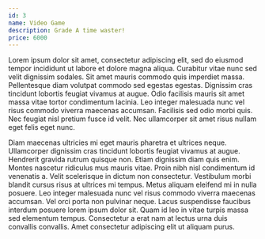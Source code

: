 ```yaml
---
id: 3
name: Video Game
description: Grade A time waster!
price: 6000
---
```


Lorem ipsum dolor sit amet, consectetur adipiscing elit, sed do eiusmod tempor incididunt ut labore et dolore magna aliqua. Curabitur vitae nunc sed velit dignissim sodales. Sit amet mauris commodo quis imperdiet massa. Pellentesque diam volutpat commodo sed egestas egestas. Dignissim cras tincidunt lobortis feugiat vivamus at augue. Odio facilisis mauris sit amet massa vitae tortor condimentum lacinia. Leo integer malesuada nunc vel risus commodo viverra maecenas accumsan. Facilisis sed odio morbi quis. Nec feugiat nisl pretium fusce id velit. Nec ullamcorper sit amet risus nullam eget felis eget nunc.

Diam maecenas ultricies mi eget mauris pharetra et ultrices neque. Ullamcorper dignissim cras tincidunt lobortis feugiat vivamus at augue. Hendrerit gravida rutrum quisque non. Etiam dignissim diam quis enim. Montes nascetur ridiculus mus mauris vitae. Proin nibh nisl condimentum id venenatis a. Velit scelerisque in dictum non consectetur. Vestibulum morbi blandit cursus risus at ultrices mi tempus. Metus aliquam eleifend mi in nulla posuere. Leo integer malesuada nunc vel risus commodo viverra maecenas accumsan. Vel orci porta non pulvinar neque. Lacus suspendisse faucibus interdum posuere lorem ipsum dolor sit. Quam id leo in vitae turpis massa sed elementum tempus. Consectetur a erat nam at lectus urna duis convallis convallis. Amet consectetur adipiscing elit ut aliquam purus.